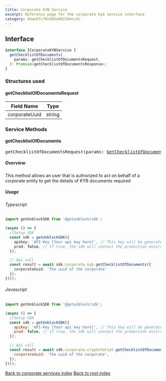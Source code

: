 ```yaml
---
title: Corporate KYB Service
excerpt: Reference page for the corporate kyb service interface
category: 64aebfcf6c645e002384ccdc
---
```


## Interface

```typescript
interface ICorporateKYBService {
  getChecklistOfDocuments(
    params: getChecklistOfDocumentsRequest,
  ): Promise<getChecklistOfDocumentsResponse>;
}
```

### Structures used


#### <span id ="getChecklistOfDocumentsRequest"></span>getChecklistOfDocumentsRequest

| Field Name    | Type                              |
| ------------- | --------------------------------- |
| corporateUuid | string                            |

### Service Methods

#### getChecklistOfDocuments

<div><pre>getChecklistOfDocumentsRequest(params: <a href="#getchecklistofdocumentsrequest">GetChecklistOfDocumentsRequest</a>): Promise&#60;<a href="#getchecklistofdocumentsresponse">getChecklistOfDocumentsResponse</a>&#62;</pre></div>

##### Overview

This method allows an user that is authorized to act on behalf of a corporate entity to get the details of KYB documents required

##### Usage

###### Typescript

```typescript
import getUnblockSDK from '@getunblock/sdk';

(async () => {
  //Setup SDK
  const sdk = getUnblockSDK({
    apiKey: 'API-Key [Your api key here]', // This key will be generated and provided by Unblock
    prod: false, // If true, the sdk will contact the production environment, otherwise Sandbox
  });

  // Api call
  const result = await sdk.corporate.kyb.getChecklistOfDocuments({
    corporateUuid: 'The uuid of the corporate'
  });
})();
```

###### Javascript

```javascript
import getUnblockSDK from '@getunblock/sdk';

(async () => {
  //Setup SDK
  const sdk = getUnblockSDK({
    apiKey: 'API-Key [Your api key here]', // This key will be generated and provided by Unblock
    prod: false, // If true, the sdk will contact the production environment, otherwise Sandbox
  });

  // Api call
  const result = await sdk.corporate.cryptoToFiat.getChecklistOfDocuments({
    corporateUuid: 'The uuid of the corporate',
  });
})();
```

<div class="CodeMirror-gutter-filler">

[Back to corporate services index](./index.md)
[Back to root index](../index.md)

</div>
